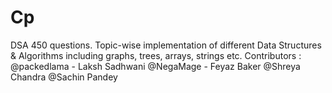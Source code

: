 # Cp
DSA 450 questions.
Topic-wise implementation of different Data Structures & Algorithms including graphs, trees, arrays, strings etc.
Contributors : @packedlama - Laksh Sadhwani
               @NegaMage - Feyaz Baker
               @Shreya Chandra
               @Sachin Pandey
